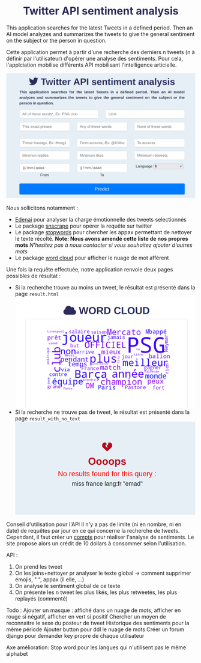 <H1 style="color:rgb(44, 44, 90)", align = "center">
Twitter API sentiment analysis
</H1>

This application searches for the latest Tweets in a defined period. Then an AI model analyzes and summarizes the tweets to give the general sentiment on the subject or the person in question.

Cette application permet à partir d'une recherche des derniers n tweets (n à définir par l'utilisateur) d'opérer une analyse des sentiments. Pour cela, l'applciation mobilise différents API mobilisant l'intelligence articielle. 

![accueil](./ressources/apercu_accueil.png)


Nous sollicitons notamment :
- [Edenai](https://www.edenai.co/post/top-10-sentiment-analysis-apis) pour analyser la charge émotionnelle des tweets selectionnés
- Le package [snscrape](https://github.com/JustAnotherArchivist/snscrape) pour opérer la requête sur twitter
- Le package [stopwords](https://pypi.org/project/stop-words/) pour chercher les appax permettant de nettoyer le texte récolté. **Note: Nous avons amendé cette liste de nos propres mots** _N'hesitez pas à nous contacter si vous souhaitez ajouter d'autres mots_
- Le package [word cloud](https://pypi.org/project/wordcloud/) pour afficher le nuage de mot afférent

Une fois la requête effectuée, notre application renvoie deux pages possibles de résultat :
- Si la recherche trouve au moins un tweet, le résultat est présenté dans la page `result.html`
![result_page](./ressources/result_page.png)
- Si la recherche ne trouve pas de tweet, le résultat est présenté dans la page `result_with_no_text`
![result_with_no_text_page](./ressources/result_with_no_text_page.png)

Conseil d'utilisation pour l'API
Il n'y a pas de limite (ni en nombre, ni en date) de requêtes par jour en ce qui concerne la recherche de tweets. Cependant, il faut créer un [compte](https://app.edenai.run/user/register?referral=best-sentiment-analysis-apis) pour réaliser l'analyse de sentiments. Le site propose alors un crédit de 10 dollars à consommer selon l'utilisation.

API : 

1. On prend les tweet
2. On les joins+nettoyer pr analyser le texte global -> comment supprimer émojis, " ", appax (il elle, ...)
3. On analyse le sentiment global de ce texte
4. On présente les n tweet les plus likés, les plus retweetés, les plus replayés (commenté)

Todo :
Ajouter un masque : affiché dans un nuage de mots, afficher en rouge si négatif, afficher en vert si positif
Chercher un moyen de reconnaitre le sexe du posteur de tweet
Historique des sentiments pour la même période
Ajouter button pour ddl le nuage de mots
Créer un forum django pour demander key propre de chaque utilisateur

Axe amélioration:
Stop word pour les langues qui n'utilisent pas le même alphabet